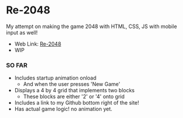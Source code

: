 # Re-2048
My attempt on making the game 2048 with HTML, CSS, JS with mobile input as well!
- Web Link: [Re-2048](https://andrearcaina.github.io/Re-2048/)
- WIP

### SO FAR
- Includes startup animation onload 
  - And when the user presses 'New Game'
- Displays a 4 by 4 grid that implements two blocks
  - These blocks are either '2' or '4' onto grid
- Includes a link to my Github bottom right of the site!
- Has actual game logic! no animation yet. 
